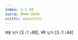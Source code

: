 ```yaml
---
index: 3.1.49
sutra: विभाषा धेट्श्व्योः
vritti: anuvritti
---
```


चङ् १/१ [3।1।48], च्लेः ६/१ [3।1।44]